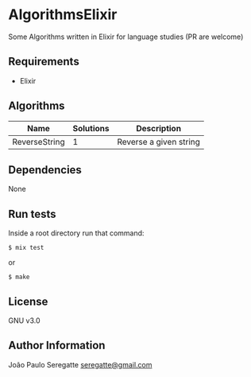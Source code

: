# AlgorithmsElixir

Some Algorithms written in Elixir for language studies (PR are welcome)

## Requirements

- Elixir

## Algorithms

| Name 						          | Solutions 								            | Description 										                  |
|---------------------------|---------------------------------------|---------------------------------------------------|
| ReverseString			        | 1 								                    | Reverse a given string            								|       

Dependencies
------------

None


Run tests
----------------

Inside a root directory run that command:

```shell
$ mix test
```

or

```shell
$ make
```

License
-------

GNU v3.0

Author Information
------------------
João Paulo Seregatte <seregatte@gmail.com>